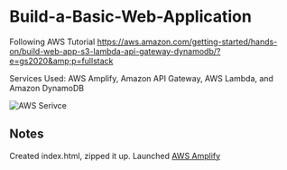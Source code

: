 # Build-a-Basic-Web-Application
Following AWS Tutorial https://aws.amazon.com/getting-started/hands-on/build-web-app-s3-lambda-api-gateway-dynamodb/?e=gs2020&amp;p=fullstack

Services Used:
AWS Amplify, Amazon API Gateway, AWS Lambda, and Amazon DynamoDB

![AWS Serivce](https://d1.awsstatic.com/webteam/getting_started/GSRC%202020%20updates/full-stack%20amplify%20console%20arch%20diagram%20module%205.8d82fc2a7b47b307dfcefb6fa5f364e8c24426bc.png)

## Notes
Created index.html, zipped it up.
Launched [AWS Amplify](https://aws.amazon.com/amplify/console/)

